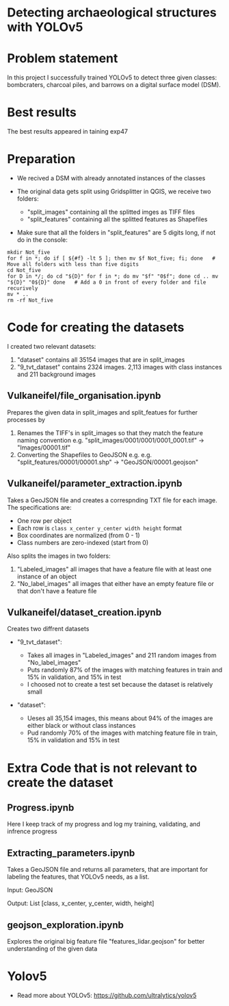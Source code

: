 # Detecting archaeological structures with YOLOv5

# Problem statement

In this project I successfully trained YOLOv5 to detect three given classes: bombcraters, charcoal piles, and barrows on a digital surface model (DSM).

# Best results

The best results appeared in taining exp47

# Preparation

* We recived a DSM with already annotated instances of the classes

* The original data gets split using Gridsplitter in QGIS, we receive two folders:
    * "split_images" containing all the splitted imges as TIFF files
    * "split_features" containing all the splitted features as Shapefiles

* Make sure that all the folders in "split_features" are 5 digits long, if not do in the console:

```console
mkdir Not_five
for f in *; do if [ ${#f} -lt 5 ]; then mv $f Not_five; fi; done   # Move all folders with less than five digits
cd Not_five
for D in */; do cd "${D}" for f in *; do mv "$f" "0$f"; done cd .. mv "${D}" "0${D}" done   # Add a 0 in front of every folder and file recurively
mv * ..
rm -rf Not_five
```


# Code for creating the datasets

I created two relevant datasets:
1. "dataset" contains all 35154 images that are in split_images
2. "9_tvt_dataset" contains 2324 images. 2,113 images with class instances and 211 background images


## Vulkaneifel/file_organisation.ipynb

Prepares the given data in split_images and split_featues for further processes by
1. Renames the TIFF's in split_images so that they match the feature naming convention e.g. "split_images/0001/0001/0001_0001.tif" -> "Images/00001.tif"
2. Converting the Shapefiles to GeoJSON e.g. e.g. "split_features/00001/00001.shp" -> "GeoJSON/00001.geojson"


## Vulkaneifel/parameter_extraction.ipynb

Takes a GeoJSON file and creates a correspnding TXT file for each image. The specifications are:
* One row per object
* Each row is ```class x_center y_center width height``` format
* Box coordinates are normalized (from 0 - 1)
* Class numbers are zero-indexed (start from 0)

Also splits the images in two folders:
1. "Labeled_images" all images that have a feature file with at least one instance of an object
2. "No_label_images" all images that either have an empty feature file or that don't have a feature file


## Vulkaneifel/dataset_creation.ipynb

Creates two diffrent datasets
- "9_tvt_dataset":
    - Takes all images in "Labeled_images" and 211 random images from "No_label_images"
    - Puts randomly 87% of the images with matching features in train and 15% in validation, and 15% in test
    - I choosed not to create a test set because the dataset is relatively small
    
- "dataset":
    - Ueses all 35,154 images, this means about 94% of the images are either black or without class instances
    - Pud randomly 70% of the images with matching feature file in train, 15% in validation and 15% in test

# Extra Code that is not relevant to create the dataset

## Progress.ipynb

Here I keep track of my progress and log my training, validating, and infrence progress

## Extracting_parameters.ipynb   

Takes a GeoJSON file and returns all parameters, that are important for labeling the features, that YOLOv5 needs, as a list.

Input: GeoJSON

Output: List [class, x_center, y_center, width, height]


## geojson_exploration.ipynb   
Explores the original big feature file "features_lidar.geojson" for better understanding of the given data


# Yolov5

* Read more about YOLOv5: https://github.com/ultralytics/yolov5
